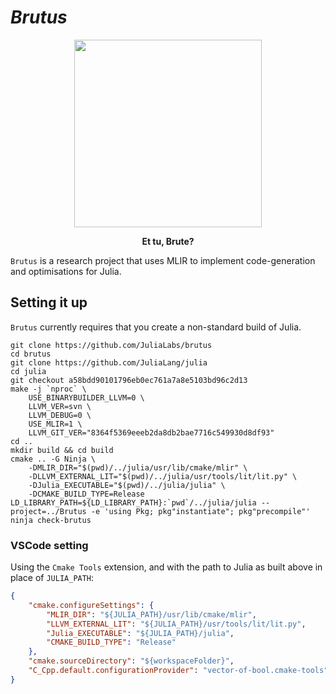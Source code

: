 _Brutus_
======

<figure style="text-align:center;">
<p align="center">
<img height="300px" src="zonkey.png"/>
<figcaption><b>Et tu, Brute?</b></figcaption>
</p>
</figure>


`Brutus` is a research project that uses MLIR to implement code-generation and optimisations for Julia.

## Setting it up

`Brutus` currently requires that you create a non-standard build of Julia.

```
git clone https://github.com/JuliaLabs/brutus
cd brutus
git clone https://github.com/JuliaLang/julia
cd julia
git checkout a58bdd90101796eb0ec761a7a8e5103bd96c2d13
make -j `nproc` \
    USE_BINARYBUILDER_LLVM=0 \
    LLVM_VER=svn \
    LLVM_DEBUG=0 \
    USE_MLIR=1 \
    LLVM_GIT_VER="8364f5369eeeb2da8db2bae7716c549930d8df93" 
cd ..
mkdir build && cd build
cmake .. -G Ninja \
    -DMLIR_DIR="$(pwd)/../julia/usr/lib/cmake/mlir" \
    -DLLVM_EXTERNAL_LIT="$(pwd)/../julia/usr/tools/lit/lit.py" \
    -DJulia_EXECUTABLE="$(pwd)/../julia/julia" \
    -DCMAKE_BUILD_TYPE=Release
LD_LIBRARY_PATH=${LD_LIBRARY_PATH}:`pwd`/../julia/julia --project=../Brutus -e 'using Pkg; pkg"instantiate"; pkg"precompile"'
ninja check-brutus
```

### VSCode setting

Using the `Cmake Tools` extension, and with the path to Julia as built above in
place of `JULIA_PATH`:
```json
{
    "cmake.configureSettings": {
        "MLIR_DIR": "${JULIA_PATH}/usr/lib/cmake/mlir",
        "LLVM_EXTERNAL_LIT": "${JULIA_PATH}/usr/tools/lit/lit.py",
        "Julia_EXECUTABLE": "${JULIA_PATH}/julia",
        "CMAKE_BUILD_TYPE": "Release"
    },
    "cmake.sourceDirectory": "${workspaceFolder}",
    "C_Cpp.default.configurationProvider": "vector-of-bool.cmake-tools"
}
```
